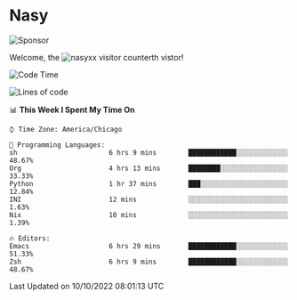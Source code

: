 # Nasy

<!--
<p align="center">
<img height="200" src="https://github-readme-stats.vercel.app/api?username=nasyxx&count_private=true&show_icons=true&theme=dracula&include_all_commits=true"/>
<img height="200" src="https://github-readme-stats.vercel.app/api/top-langs/?username=nasyxx&theme=dracula&hide=html,jupyter+notebook&count_private=true&show_icons=true"/>
</p>

  
----------------
-->

![Sponsor](https://img.shields.io/static/v1.svg?label=Sponsor&message=%E2%9D%A4&logo=GitHub&style=flat&color=pink)
 
Welcome, the ![nasyxx visitor counter](https://count.getloli.com/get/@nasyxx?theme=rule34)th vistor!
 
<!--START_SECTION:waka-->
![Code Time](http://img.shields.io/badge/Code%20Time-2%2C703%20hrs%2010%20mins-blue)

![Lines of code](https://img.shields.io/badge/From%20Hello%20World%20I%27ve%20Written-5%20Million%20lines%20of%20code-blue)

📊 **This Week I Spent My Time On** 

```text
⌚︎ Time Zone: America/Chicago

💬 Programming Languages: 
sh                       6 hrs 9 mins        ████████████░░░░░░░░░░░░░   48.67% 
Org                      4 hrs 13 mins       ████████░░░░░░░░░░░░░░░░░   33.33% 
Python                   1 hr 37 mins        ███░░░░░░░░░░░░░░░░░░░░░░   12.84% 
INI                      12 mins             ░░░░░░░░░░░░░░░░░░░░░░░░░   1.63% 
Nix                      10 mins             ░░░░░░░░░░░░░░░░░░░░░░░░░   1.39%

🔥 Editors: 
Emacs                    6 hrs 29 mins       ████████████░░░░░░░░░░░░░   51.33% 
Zsh                      6 hrs 9 mins        ████████████░░░░░░░░░░░░░   48.67%

```


 Last Updated on 10/10/2022 08:01:13 UTC
<!--END_SECTION:waka-->

<!-- ![visitors](https://visitor-badge.laobi.icu/badge?page_id=nasyxx.nasyxx) -->
